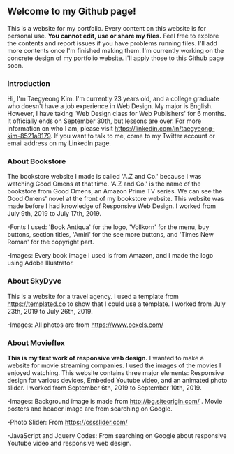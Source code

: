 ## Welcome to my Github page!

This is a website for my portfolio. Every content on this website is for personal use. **You cannot edit, use or share my files.** Feel free to explore the contents and report issues if you have problems running files. I'll add more contents once I'm finished making them. I'm currently working on the concrete design of my portfolio website. I'll apply those to this Github page soon.

### Introduction
Hi, I'm Taegyeong Kim. I'm currently 23 years old, and a college graduate who doesn't have a job experience in Web Design. My major is English. However, I have taking 'Web Design class for Web Publishers' for 6 months. It officially ends on September 30th, but lessons are over. For more information on who I am, please visit https://linkedin.com/in/taegyeong-kim-8521a8179. If you want to talk to me, come to my Twitter account or email address on my LinkedIn page.

### About Bookstore
The bookstore website I made is called 'A.Z and Co.' because I was watching Good Omens at that time. 'A.Z and Co.' is the name of the bookstore from Good Omens, an Amazon Prime TV series. We can see the Good Omens' novel at the front of my bookstore website. This website was made before I had knowledge of Responsive Web Design. I worked from July 9th, 2019 to July 17th, 2019.

-Fonts I used: 'Book Antiqua' for the logo, 'Vollkorn' for the menu, buy buttons, section titles, 'Amiri' for the see more buttons, and 'Times New Roman' for the copyright part.

-Images: Every book image I used is from Amazon, and I made the logo using Adobe Illustrator.

### About SkyDyve
This is a website for a travel agency. I used a template from https://templated.co to show that I could use a template. I worked from July 23th, 2019 to July 26th, 2019.

-Images: All photos are from https://www.pexels.com/

### About Movieflex
**This is my first work of responsive web design.** I wanted to make a website for movie streaming companies. I used the images of the movies I enjoyed watching. This website contains three major elements: Responsive design for various devices, Embeded Youtube video, and an animated photo slider. I worked from September 6th, 2019 to September 10th, 2019.

-Images: Background image is made from http://bg.siteorigin.com/ . Movie posters and header image are from searching on Google.

-Photo Slider: From https://cssslider.com/

-JavaScript and Jquery Codes: From searching on Google about responsive Youtube video and responsive web design.

